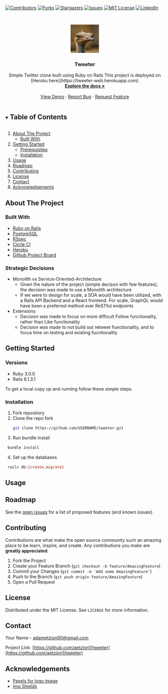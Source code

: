 <!-- PROJECT SHIELDS -->
<!--
*** I'm using markdown "reference style" links for readability.
*** Reference links are enclosed in brackets [ ] instead of parentheses ( ).
*** See the bottom of this document for the declaration of the reference variables
*** for contributors-url, forks-url, etc. This is an optional, concise syntax you may use.
*** https://www.markdownguide.org/basic-syntax/#reference-style-links
-->
[![Contributors][contributors-shield]][contributors-url]
[![Forks][forks-shield]][forks-url]
[![Stargazers][stars-shield]][stars-url]
[![Issues][issues-shield]][issues-url]
[![MIT License][license-shield]][license-url]
[![LinkedIn][linkedin-shield]][linkedin-url]



<!-- PROJECT LOGO -->
<br />
<p align="center">
  <a href="https://github.com/aetzion1/tweeter">
    <img src="app/assets/images/logo.png" alt="Logo" width="90" height="90">
  </a>

  <h3 align="center">Tweeter</h3>

  <p align="center">
    Simple Twitter clone built using Ruby on Rails
    This project is deployed on [Heroku here](https://tweeter-web.herokuapp.com)
    <br />
    <a href="https://github.com/github_username/repo_name"><strong>Explore the docs »</strong></a>
    <br />
    <br />
    <a href="https://github.com/github_username/repo_name">View Demo</a>
    ·
    <a href="https://github.com/github_username/repo_name/issues">Report Bug</a>
    ·
    <a href="https://github.com/github_username/repo_name/issues">Request Feature</a>
  </p>
</p>



<!-- TABLE OF CONTENTS -->
<details open="open">
  <summary><h2 style="display: inline-block">Table of Contents</h2></summary>
  <ol>
    <li>
      <a href="#about-the-project">About The Project</a>
      <ul>
        <li><a href="#built-with">Built With</a></li>
      </ul>
    </li>
    <li>
      <a href="#getting-started">Getting Started</a>
      <ul>
        <li><a href="#prerequisites">Prerequisites</a></li>
        <li><a href="#installation">Installation</a></li>
      </ul>
    </li>
    <li><a href="#usage">Usage</a></li>
    <li><a href="#roadmap">Roadmap</a></li>
    <li><a href="#contributing">Contributing</a></li>
    <li><a href="#license">License</a></li>
    <li><a href="#contact">Contact</a></li>
    <li><a href="#acknowledgements">Acknowledgements</a></li>
  </ol>
</details>



<!-- ABOUT THE PROJECT -->
## About The Project

### Built With

* [Ruby on Rails](https://rubyonrails.org/)
* [PostgreSQL](https://www.postgresql.org/)
* [RSpec](https://github.com/rspec/rspec-rails)
* [Circle CI](https://circleci.com/)
* [Heroku](https://heroku.com/)
* [Github Project Board](https://github.com/aetzion1/tweeter/projects/1)

### Strategic Decisions

* Monolith vs Service-Oriented-Architecture
  - Given the nature of the project (simple decison with few features), the decision was made to use a Monolith architecture
  - If we were to design for scale, a SOA would have been utilized, with a Rails API Backend and a React frontend. For scale, GraphQL would have been a preferred method over ReSTful endpoints
* Extensions
  - Decision was made to focus on more difficult Follow functionality, rather than Like functionality
  - Decision was made to not build out retweet fiunctionality, and to focus time on testing and existing fucntionality

<!-- GETTING STARTED -->
## Getting Started

### Versions

- Ruby 3.0.0
- Rails 6.1.3.1
<!-- * System dependencies
* Configuration
* Database creation
* Database initialization
* How to run the test suite
* Services (job queues, cache servers, search engines, etc.)
* Deployment instructions -->


To get a local copy up and running follow these simple steps.

### Installation
1. Fork repository
2. Clone the repo fork
   ```sh
   git clone https://github.com/USERNAME/tweeter.git
   ```
3. Run bundle install
  ```sh
   bundle install
   ```
4. Set up the databases 
  ```sh
   rails db:{create,migrate}
   ```
   



<!-- USAGE EXAMPLES -->
## Usage

<!-- ROADMAP -->
## Roadmap

See the [open issues](https://github.com/aetzion1/tweeter/issues) for a list of proposed features (and known issues).



<!-- CONTRIBUTING -->
## Contributing

Contributions are what make the open source community such an amazing place to be learn, inspire, and create. Any contributions you make are **greatly appreciated**.

1. Fork the Project
2. Create your Feature Branch (`git checkout -b feature/AmazingFeature`)
3. Commit your Changes (`git commit -m 'Add some AmazingFeature'`)
4. Push to the Branch (`git push origin feature/AmazingFeature`)
5. Open a Pull Request



<!-- LICENSE -->
## License

Distributed under the MIT License. See `LICENSE` for more information.



<!-- CONTACT -->
## Contact

Your Name - adametzion90@gmail.com

Project Link: [https://github.com/aetzion1/tweeter](https://github.com/aetzion1/tweeter)

<!-- ACKNOWLEDGEMENTS -->
## Acknowledgements

* [Pexels for logo image](https://www.pexels.com/)
* [Img Shields](https://shields.io)

<!-- MARKDOWN LINKS & IMAGES -->
<!-- https://www.markdownguide.org/basic-syntax/#reference-style-links -->
[contributors-shield]: https://img.shields.io/github/contributors/aetzion1/tweeter.svg?style=for-the-badge
[contributors-url]: https://github.com/aetzion1/tweeter/graphs/contributors
[forks-shield]: https://img.shields.io/github/forks/aetzion1/tweeter.svg?style=for-the-badge
[forks-url]: https://github.com/aetzion1/tweeter/network/members
[stars-shield]: https://img.shields.io/github/stars/aetzion1/tweeter.svg?style=for-the-badge
[stars-url]: https://github.com/aetzion1/tweeter/stargazers
[issues-shield]: https://img.shields.io/github/issues/aetzion1/tweeter.svg?style=for-the-badge
[issues-url]: https://github.com/aetzion1/tweeter/issues
[license-shield]: https://img.shields.io/github/license/aetzion1/tweeter.svg?style=for-the-badge
[license-url]: https://github.com/aetzion1/tweeter/blob/master/LICENSE.txt
[linkedin-shield]: https://img.shields.io/badge/-LinkedIn-black.svg?style=for-the-badge&logo=linkedin&colorB=555
[linkedin-url]: https://linkedin.com/in/adametzion

